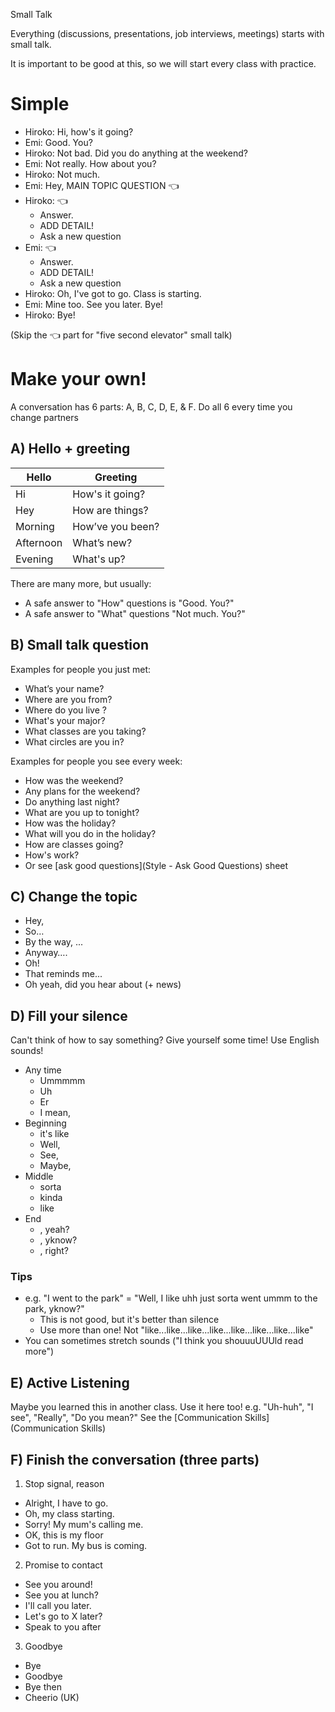 Small Talk

Everything (discussions, presentations, job interviews, meetings) starts with small talk. 

It is important to be good at this, so we will start every class with practice.

# Simple  
* Hiroko:     Hi, how's it going? 
* Emi:        Good. You?  
* Hiroko:     Not bad. Did you do anything at the weekend?
* Emi:        Not really. How about you? 
* Hiroko:     Not much. 
* Emi:        Hey, MAIN TOPIC QUESTION :point_left:
* Hiroko: :point_left:
    * Answer. 
    * ADD DETAIL! 
    * Ask a new question
* Emi: :point_left:
    * Answer. 
    * ADD DETAIL!  
    * Ask a new question
* Hiroko:     Oh, I've got to go. Class is starting. 
* Emi:        Mine too. See you later. Bye!
* Hiroko:     Bye!

(Skip the :point_left: part for "five second elevator" small talk)

# Make your own!
A conversation has 6 parts: A, B, C, D, E, & F. Do all 6 every time you change partners

## A) Hello +  greeting
Hello   |Greeting
---     |---
Hi      |How's it going?
Hey     |How are things?
Morning |How’ve you been?
Afternoon |What’s new?   
Evening |What's up?
    

There are many more, but usually: 

* A safe answer to "How" questions is "Good. You?"
* A safe answer to  "What" questions "Not much. You?"
                                             
## B) Small talk question
Examples for people you just met:

* What’s your name?       
* Where are you from?                             
* Where do you live   ?      
* What's your major?          
* What classes are you taking?    
* What circles are you in?         

Examples for people you see every week:
* How was the weekend?            
* Any plans for the weekend? 
* Do anything last night?             
* What are you up to tonight?
* How was the holiday?            
* What will you do in the holiday?
* How are classes going?          
* How's work? 
* Or see [ask good questions](Style - Ask Good Questions) sheet

## C) Change the topic
* Hey, 
* So…         
* By the way, ...                 
* Anyway….                
* Oh!                     
* That reminds me...                  
* Oh yeah, did you hear about (+ news)

## D) Fill your silence
Can't think of how to say something? Give yourself some time! Use English sounds!

* Any time    
    * Ummmmm   
    * Uh     
    * Er
    * I mean, 
* Beginning       
    * it's like
    * Well, 
    * See, 
    * Maybe, 
* Middle     
    * sorta
    * kinda
    * like
* End
    * , yeah?
    * , yknow?
    * , right?
    

### Tips
* e.g. "I went to the park" = "Well, I like uhh just sorta went ummm to the park, yknow?" 
    * This is not good, but it's better than silence
    * Use more than one! Not "like...like...like...like...like...like...like...like"
* You can sometimes stretch sounds ("I think you shouuuUUUld read more")

## E) Active Listening
Maybe you learned this in another class. Use it here too!
e.g. "Uh-huh", "I see", "Really", "Do you mean?"
See the  [Communication Skills](Communication Skills)
 
## F) Finish the conversation (three parts)
1) Stop signal,  reason    
* Alright, I have to go. 
* Oh, my class starting.   
* Sorry! My mum's calling me.     
* OK, this is my floor 
* Got to run.     My bus is coming.   
2) Promise to contact       
* See you around!   
* See you at lunch? 
* I'll call you later.
* Let's go to X later? 
* Speak to you after 
3) Goodbye
* Bye
* Goodbye
* Bye then
* Cheerio (UK)
        